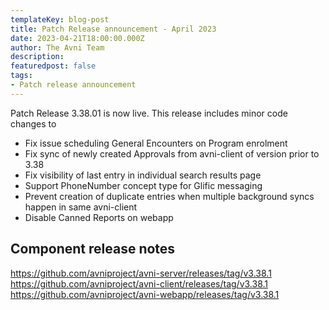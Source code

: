 ```yaml
---
templateKey: blog-post
title: Patch Release announcement - April 2023
date: 2023-04-21T18:00:00.000Z
author: The Avni Team
description:
featuredpost: false
tags:
- Patch release announcement
---
```


Patch Release 3.38.01 is now live. This release includes minor code changes to
 - Fix issue scheduling General Encounters on Program enrolment
 - Fix sync of newly created Approvals from avni-client of version prior to 3.38
 - Fix visibility of last entry in individual search results page 
 - Support PhoneNumber concept type for Glific messaging
 - Prevent creation of duplicate entries when multiple background syncs happen in same avni-client
 - Disable Canned Reports on webapp

## Component release notes
https://github.com/avniproject/avni-server/releases/tag/v3.38.1
https://github.com/avniproject/avni-client/releases/tag/v3.38.1
https://github.com/avniproject/avni-webapp/releases/tag/v3.38.1